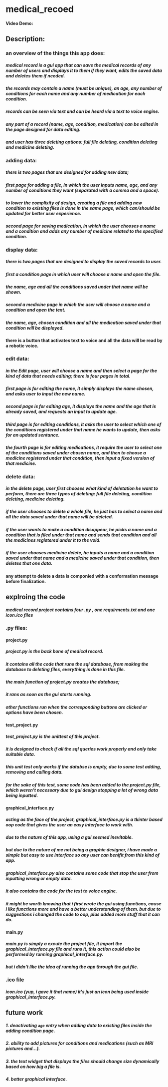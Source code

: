 # medical_recoed
#### Video Demo:
## Description:

### an overview of the things this app does:
##### medical record is a gui app that can save the medical records of any number of users and displays it to them if they want, edits the saved data and deletes them if needed.
##### the records may contain a name (must be unique), an age, any number of conditions for each name and any number of medication for each condition.
##### records can be seen via text and can be heard via a text to voice engine.
##### any part of a record (name, age, condition, medication) can be edited in the page designed for data editing.
##### and user has three deleting options: full file deleting, condition deleting and medicine deleting.


### adding data:
##### there is two pages that are designed for adding new data; 
##### first page for adding a file, in which the user inputs name, age, and any number of conditions they want (separated with a comma and a space).
##### to lower the complixity of design, creating a file and adding new condition to existing files is done in the same page, which can/should be updated for better user experience.
##### second page for saving medication, in which the user chooses a name and a condition and adds any number of medicine related to the specified condition.


### display data:
##### there is two pages that are designed to display the saved records to user.
##### first a condition page in which user will choose a name and open the file.
##### the name, age and all the conditions saved under that name will be shown.
##### second a medicine page in which the user will choose a name and a condition and open the text. 
##### the name, age, chosen condition and all the medication saved under that condition will be displayed.
#### there is a button that activates text to voice and all the data will be read by a robotic voice.


### edit data:
##### in the Edit page, user will choose a name and then select a page for the kind of data that needs editing; there is four pages in total.
##### first page is for editing the name, it simply displays the name chosen, and asks user to input the new name.
##### second page is for editing age, it displays the name and the age that is already saved, and requests an input to update age.
##### third page is for editing conditions, it asks the user to select which one of the conditions registered under that name he wants to update, then asks for an updated sentance.
##### the fourth page is for editing medications, it require the user to select one of the conditions saved under chosen name, and then to choose a medicine registered under that condition, then input a fixed version of that medicine.


### delete data:
##### in the delete page, user first chooses what kind of deletation he want to perform, there are three types of deleting: full file deleting, condition deleting, medicine deleting.
##### if the user chooses to delete a whole file, he just has to select a name and all the data saved under that name will be deleted.
##### if the user wants to make a condition disappear, he picks a name and a condition that is filed under that name and sends that condition and all the medicines registered under it to the void.
##### if the user chooses medicine delete, he inputs a name and a condition saved under that name and a medicine saved under that condition, then deletes that one data.
#### any attempt to delete a data is componied with a conformation message before finalization.


## explroing the code
##### medical record project contains four .py , one requirments.txt and one icon.ico files

### .py files:

#### project.py
##### project.py is the back bone of medical record.
##### it contains all the code that runs the sql database, from making the database to deleting files, everything is done in this file.
##### the main function of project.py creates the database;
##### it rans as soon as the gui starts running.
##### other functions run when the corresponding buttons are clicked or options have been chosen.


#### test_project.py
##### test_project.py is the unittest of this project.
##### it is designed to check if all the sql queries work properly and only take suitable data.
##### this unit test only works if the databse is empty, due to some test adding, removing and calling data.
##### for the sake of this test, some code has been added to the project.py file, which weren't necessary due to gui design stopping a lot of wrong data being inputted.


#### graphical_interface.py
##### acting as the face of the project, graphical_interface.py is a tkinter based oop code that gives the user an easy interface to work with.
##### due to the nature of this app, using a gui seemed inevitable.
##### but due to the nature of me not being a graphic designer, i have made a simple but easy to use interface so any user can benifit from this kind of app.
##### graphical_interface.py also contains some code that stop the user from inputting wrong or empty data.
##### it also contains the code for the text to voice engine.
##### it might be worth knowing that i first wrote the gui using functions, cause i like functions more and have a better understanding of them. but due to suggestions i changed the code to oop, plus added more stuff that it can do.


#### main.py
##### main.py is simply a excute the project file, it import the graphical_interface.py file and runs it, this action could also be performed by running graphical_interface.py.
##### but i didn't like the idea of running the app through the gui file.


### .ico file
##### icon.ico (yup, i gave it that name) it's just an icon being used inside graphical_interface.py.


## future work

##### 1. deactivating `age` entry when adding data to existing files inside the adding condition page.
##### 2. ability to add pictures for conditions and medications (such as MRI pictures and...).
##### 3. the text widget that displays the files should change size dynamically based on how big a file is.
##### 4. better graphical interface.






